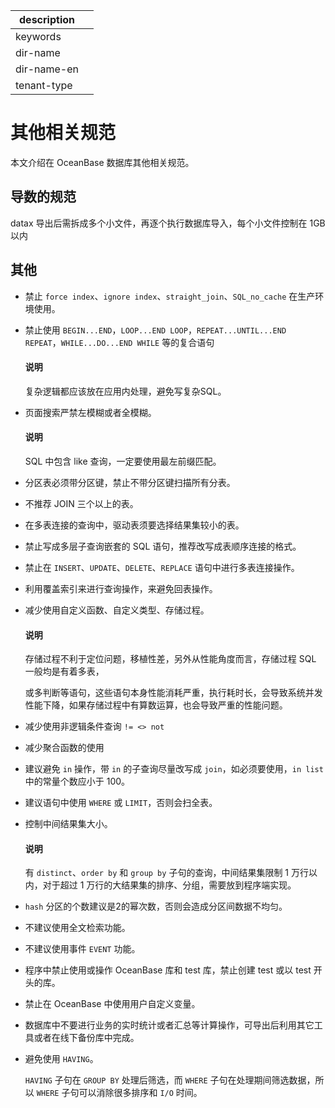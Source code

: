 |description||
|---|---|
|keywords||
|dir-name||
|dir-name-en||
|tenant-type||

# 其他相关规范

本文介绍在 OceanBase 数据库其他相关规范。

## 导数的规范

datax 导出后需拆成多个小文件，再逐个执行数据库导入，每个小文件控制在 1GB 以内

## 其他

* 禁止 `force index`、`ignore index`、`straight_join`、`SQL_no_cache` 在生产环境使用。

* 禁止使用 `BEGIN...END`，`LOOP...END LOOP`，`REPEAT...UNTIL...END REPEAT`，`WHILE...DO...END WHILE` 等的复合语句

  <main id="notice" type='explain'>
    <h4>说明</h4>
    <p>复杂逻辑都应该放在应用内处理，避免写复杂SQL。</p>
  </main>
  
* 页面搜索严禁左模糊或者全模糊。

  <main id="notice" type='explain'>
    <h4>说明</h4>
    <p>SQL 中包含 like 查询，一定要使用最左前缀匹配。</p>
  </main>
  
* 分区表必须带分区键，禁止不带分区键扫描所有分表。

* 不推荐 JOIN 三个以上的表。

* 在多表连接的查询中，驱动表须要选择结果集较小的表。

* 禁止写成多层子查询嵌套的 SQL 语句，推荐改写成表顺序连接的格式。

* 禁止在 `INSERT`、`UPDATE`、`DELETE`、`REPLACE` 语句中进行多表连接操作。

* 利用覆盖索引来进行查询操作，来避免回表操作。

* 减少使用自定义函数、自定义类型、存储过程。

  <main id="notice" type='explain'>
    <h4>说明</h4>
    <p>存储过程不利于定位问题，移植性差，另外从性能角度而言，存储过程 SQL 一般均是有着多表，</p>
  </main>
  或多判断等语句，这些语句本身性能消耗严重，执行耗时长，会导致系统并发性能下降，如果存储过程中有算数运算，也会导致严重的性能问题。
  
* 减少使用非逻辑条件查询 `!= <> not`

* 减少聚合函数的使用

* 建议避免 `in` 操作，带 `in` 的子查询尽量改写成 `join`，如必须要使用，`in list` 中的常量个数应小于 100。

* 建议语句中使用 `WHERE` 或 `LIMIT`，否则会扫全表。

* 控制中间结果集大小。

  <main id="notice" type='explain'>
    <h4>说明</h4>
    <p>有 <code>distinct</code>、<code>order by</code> 和 <code>group by</code> 子句的查询，中间结果集限制 1 万行以内，对于超过 1 万行的大结果集的排序、分组，需要放到程序端实现。</p>
  </main>
  
* `hash` 分区的个数建议是2的幂次数，否则会造成分区间数据不均匀。

* 不建议使用全文检索功能。

* 不建议使用事件 `EVENT` 功能。

* 程序中禁止使用或操作 OceanBase 库和 test 库，禁止创建 test 或以 test 开头的库。

* 禁止在 OceanBase 中使用用户自定义变量。

* 数据库中不要进行业务的实时统计或者汇总等计算操作，可导出后利用其它工具或者在线下备份库中完成。

* 避免使用 `HAVING`。

  `HAVING` 子句在 `GROUP BY` 处理后筛选，而 `WHERE` 子句在处理期间筛选数据，所以 `WHERE` 子句可以消除很多排序和 `I/O` 时间。
  